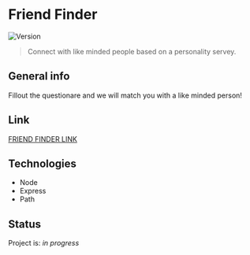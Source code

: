 # Friend Finder 
![Version](https://img.shields.io/badge/version-1.0.1-brightgreen)
> Connect with like minded people based on a personality servey.

## General info
Fillout the questionare and we will match you with a like minded person!

## Link
<a href="https://maxfriendfinder.herokuapp.com/"> FRIEND FINDER LINK </a>

## Technologies
* Node
* Express
* Path

## Status
Project is: _in progress_
